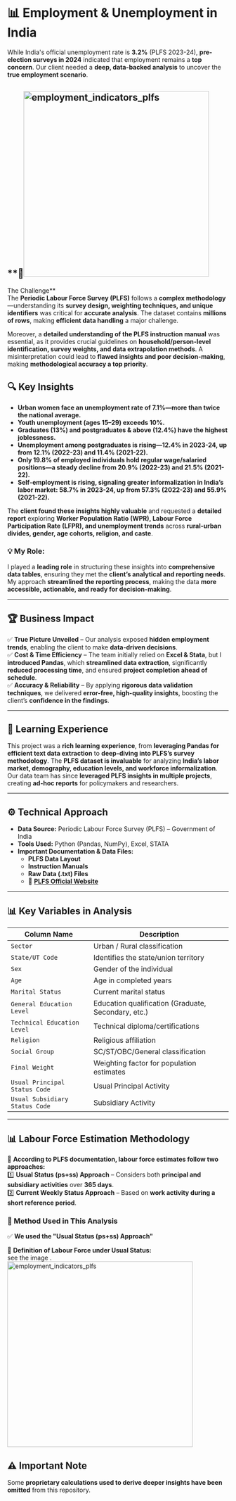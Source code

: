 # 📊 Employment & Unemployment in India

While India's official unemployment rate is **3.2%** (PLFS 2023-24), **pre-election surveys in 2024** indicated that employment remains a **top concern**. Our client needed a **deep, data-backed analysis** to uncover the **true employment scenario**.

## **🚀<img width="422" alt="employment_indicators_plfs" src="https://github.com/user-attachments/assets/6cfdfa46-7f76-4f88-bdcb-12827f4a2498" />
 The Challenge**  
The **Periodic Labour Force Survey (PLFS)** follows a **complex methodology**—understanding its **survey design, weighting techniques, and unique identifiers** was critical for **accurate analysis**. The dataset contains **millions of rows**, making **efficient data handling** a major challenge.  

Moreover, a **detailed understanding of the PLFS instruction manual** was essential, as it provides crucial guidelines on **household/person-level identification, survey weights, and data extrapolation methods**. A misinterpretation could lead to **flawed insights and poor decision-making**, making **methodological accuracy a top priority**.  

## **🔍 Key Insights**  
- **Urban women face an unemployment rate of 7.1%—more than twice the national average.**  
- **Youth unemployment (ages 15–29) exceeds 10%.**  
- **Graduates (13%) and postgraduates & above (12.4%) have the highest joblessness.**  
- **Unemployment among postgraduates is rising—12.4% in 2023-24, up from 12.1% (2022-23) and 11.4% (2021-22).**  
- **Only 19.8% of employed individuals hold regular wage/salaried positions—a steady decline from 20.9% (2022-23) and 21.5% (2021-22).**  
- **Self-employment is rising, signaling greater informalization in India’s labor market: 58.7% in 2023-24, up from 57.3% (2022-23) and 55.9% (2021-22).**  

The **client found these insights highly valuable** and requested a **detailed report** exploring **Worker Population Ratio (WPR), Labour Force Participation Rate (LFPR), and unemployment trends** across **rural-urban divides, gender, age cohorts, religion, and caste**.  

### **💡 My Role:**  
I played a **leading role** in structuring these insights into **comprehensive data tables**, ensuring they met the **client’s analytical and reporting needs**. My approach **streamlined the reporting process**, making the data **more accessible, actionable, and ready for decision-making**.  

---

## **🏆 Business Impact**  
✅ **True Picture Unveiled** – Our analysis exposed **hidden employment trends**, enabling the client to make **data-driven decisions**.  
✅ **Cost & Time Efficiency** – The team initially relied on **Excel & Stata**, but I **introduced Pandas**, which **streamlined data extraction**, significantly **reduced processing time**, and ensured **project completion ahead of schedule**.  
✅ **Accuracy & Reliability** – By applying **rigorous data validation techniques**, we delivered **error-free, high-quality insights**, boosting the client’s **confidence in the findings**.  

---

## **📖 Learning Experience**  
This project was a **rich learning experience**, from **leveraging Pandas for efficient text data extraction** to **deep-diving into PLFS’s survey methodology**. The **PLFS dataset is invaluable** for analyzing **India’s labor market, demography, education levels, and workforce informalization**. Our data team has since **leveraged PLFS insights in multiple projects**, creating **ad-hoc reports** for policymakers and researchers.  

---

## **⚙️ Technical Approach**  
- **Data Source:** Periodic Labour Force Survey (PLFS) – Government of India  
- **Tools Used:** Python (Pandas, NumPy), Excel, STATA  
- **Important Documentation & Data Files:**  
  - **PLFS Data Layout**  
  - **Instruction Manuals**  
  - **Raw Data (.txt) Files**  
  - 🔗 **[PLFS Official Website](https://www.mospi.gov.in/)**  

---

## **📊 Key Variables in Analysis**  

| **Column Name**                  | **Description**  |  
|-----------------------------------|-----------------|  
| `Sector`                          | Urban / Rural classification |  
| `State/UT Code`                   | Identifies the state/union territory |  
| `Sex`                              | Gender of the individual |  
| `Age`                              | Age in completed years |  
| `Marital Status`                   | Current marital status |  
| `General Education Level`          | Education qualification (Graduate, Secondary, etc.) |  
| `Technical Education Level`        | Technical diploma/certifications |  
| `Religion`                         | Religious affiliation |  
| `Social Group`                     | SC/ST/OBC/General classification |  
| `Final Weight`                     | Weighting factor for population estimates |  
| `Usual Principal Status Code`      | Usual Principal Activity |  
| `Usual Subsidiary Status Code`     | Subsidiary Activity |  

---

## **📊 Labour Force Estimation Methodology**  
📌 **According to PLFS documentation, labour force estimates follow two approaches:**  
1️⃣ **Usual Status (ps+ss) Approach** – Considers both **principal and subsidiary activities** over **365 days**.  
2️⃣ **Current Weekly Status Approach** – Based on **work activity during a short reference period**.  

### **📌 Method Used in This Analysis**  
✅ **We used the "Usual Status (ps+ss) Approach"** 

📌 **Definition of Labour Force under Usual Status:**  
see the image
.<img width="422" alt="employment_indicators_plfs" src="https://github.com/user-attachments/assets/3cd86cef-7909-40c2-b5d9-31f25ab39040" />

## ⚠️ Important Note  
Some **proprietary calculations used to derive deeper insights have been omitted** from this repository. 

